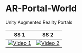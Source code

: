 # AR-Portal-World
Unity Augmented Reality Portals


| SS 1                                | SS 2                                |
| ----------------------------------- | ----------------------------------- |
| [![Video 1](/SS/1.jpg?raw=true "1")](https://youtu.be/pbp6-oOGEcY) | [![Video 2](/SS/2.jpg?raw=true "2")](https://youtu.be/_hBEmU1KDrg) |